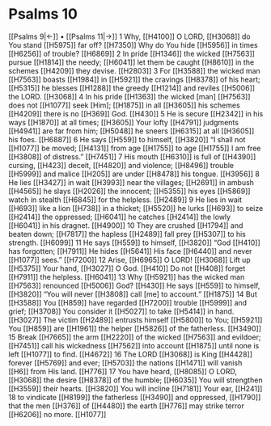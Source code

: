 # Psalms 10
[[Psalms 9|←]] • [[Psalms 11|→]]
1 Why, [[H4100]] O LORD, [[H3068]] do You stand [[H5975]] far off? [[H7350]] Why do You hide [[H5956]] in times [[H6256]] of trouble? [[H6869]] 
2 In pride [[H1346]] the wicked [[H7563]] pursue [[H1814]] the needy; [[H6041]] let them be caught [[H8610]] in the schemes [[H4209]] they devise. [[H2803]] 
3 For [[H3588]] the wicked man [[H7563]] boasts [[H1984]] in [[H5921]] the cravings [[H8378]] of his heart; [[H5315]] he blesses [[H1288]] the greedy [[H1214]] and reviles [[H5006]] the LORD. [[H3068]] 
4 In his pride [[H1363]] the wicked [man] [[H7563]] does not [[H1077]] seek [Him]; [[H1875]] in all [[H3605]] his schemes [[H4209]] there is no [[H369]] God. [[H430]] 
5 He is secure [[H2342]] in his ways [[H1870]] at all times; [[H3605]] Your lofty [[H4791]] judgments [[H4941]] are far from him; [[H5048]] he sneers [[H6315]] at all [[H3605]] his foes. [[H6887]] 
6 He says [[H559]] to himself, [[H3820]] “I shall not [[H1077]] be moved; [[H4131]] from age [[H1755]] to age [[H1755]] I am free [[H3808]] of distress.” [[H7451]] 
7 His mouth [[H6310]] is full of [[H4390]] cursing, [[H423]] deceit, [[H4820]] and violence; [[H8496]] trouble [[H5999]] and malice [[H205]] are under [[H8478]] his tongue. [[H3956]] 
8 He lies [[H3427]] in wait [[H3993]] near the villages; [[H2691]] in ambush [[H4565]] he slays [[H2026]] the innocent; [[H5355]] his eyes [[H5869]] watch in stealth [[H6845]] for the helpless. [[H2489]] 
9 He lies in wait [[H693]] like a lion [[H738]] in a thicket; [[H5520]] he lurks [[H693]] to seize [[H2414]] the oppressed; [[H6041]] he catches [[H2414]] the lowly [[H6041]] in his dragnet. [[H4900]] 
10 They are crushed [[H1794]] and beaten down; [[H7817]] the hapless [[H2489]] fall prey [[H5307]] to his strength. [[H6099]] 
11 He says [[H559]] to himself, [[H3820]] “God [[H410]] has forgotten; [[H7911]] He hides [[H5641]] His face [[H6440]] and never [[H1077]] sees.” [[H7200]] 
12 Arise, [[H6965]] O LORD! [[H3068]] Lift up [[H5375]] Your hand, [[H3027]] O God. [[H410]] Do not [[H408]] forget [[H7911]] the helpless. [[H6041]] 
13 Why [[H5921]] has the wicked man [[H7563]] renounced [[H5006]] God? [[H430]] He says [[H559]] to himself, [[H3820]] “You will never [[H3808]] call [me] to account.” [[H1875]] 
14 But [[H3588]] You [[H859]] have regarded [[H7200]] trouble [[H5999]] and grief; [[H3708]] You consider it [[H5027]] to take [[H5414]] in hand. [[H3027]] The victim [[H2489]] entrusts himself [[H5800]] to You; [[H5921]] You [[H859]] are [[H1961]] the helper [[H5826]] of the fatherless. [[H3490]] 
15 Break [[H7665]] the arm [[H2220]] of the wicked [[H7563]] and evildoer; [[H7451]] call his wickedness [[H7562]] into account [[H1875]] until none is left [[H1077]] to find. [[H4672]] 
16 The LORD [[H3068]] is King [[H4428]] forever [[H5769]] and ever; [[H5703]] the nations [[H1471]] will vanish [[H6]] from His land. [[H776]] 
17 You have heard, [[H8085]] O LORD, [[H3068]] the desire [[H8378]] of the humble; [[H6035]] You will strengthen [[H3559]] their hearts. [[H3820]] You will incline [[H7181]] Your ear, [[H241]] 
18 to vindicate [[H8199]] the fatherless [[H3490]] and oppressed, [[H1790]] that the men [[H376]] of [[H4480]] the earth [[H776]] may strike terror [[H6206]] no more. [[H1077]] 
